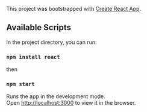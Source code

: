 This project was bootstrapped with [Create React App](https://github.com/facebook/create-react-app).

## Available Scripts

In the project directory, you can run:

### `npm install react`

then

### `npm start`

Runs the app in the development mode.<br />
Open [http://localhost:3000](http://localhost:3000) to view it in the browser.
